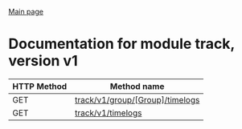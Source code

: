 
[Main page](../README.md)

# Documentation for module track, version v1

HTTP Method | Method name
------------|--------------
GET | [track/v1/group/[Group]/timelogs](GET_track_v1_group_[Group]_timelogs.md)
GET | [track/v1/timelogs](GET_track_v1_timelogs.md)



